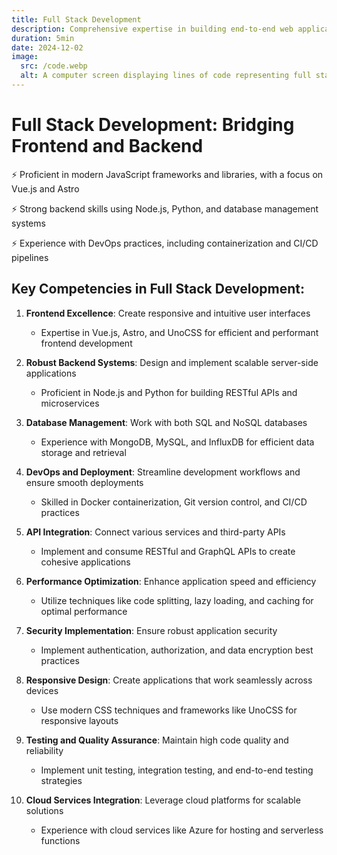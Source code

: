 ```yaml
---
title: Full Stack Development
description: Comprehensive expertise in building end-to-end web applications, from frontend to backend and everything in between.
duration: 5min
date: 2024-12-02
image:
  src: /code.webp
  alt: A computer screen displaying lines of code representing full stack development.
---
```


# Full Stack Development: Bridging Frontend and Backend

⚡ Proficient in modern JavaScript frameworks and libraries, with a focus on Vue.js and Astro

⚡ Strong backend skills using Node.js, Python, and database management systems

⚡ Experience with DevOps practices, including containerization and CI/CD pipelines

## Key Competencies in Full Stack Development:

1. **Frontend Excellence**: Create responsive and intuitive user interfaces
   - Expertise in Vue.js, Astro, and UnoCSS for efficient and performant frontend development

2. **Robust Backend Systems**: Design and implement scalable server-side applications
   - Proficient in Node.js and Python for building RESTful APIs and microservices

3. **Database Management**: Work with both SQL and NoSQL databases
   - Experience with MongoDB, MySQL, and InfluxDB for efficient data storage and retrieval

4. **DevOps and Deployment**: Streamline development workflows and ensure smooth deployments
   - Skilled in Docker containerization, Git version control, and CI/CD practices

5. **API Integration**: Connect various services and third-party APIs
   - Implement and consume RESTful and GraphQL APIs to create cohesive applications

6. **Performance Optimization**: Enhance application speed and efficiency
   - Utilize techniques like code splitting, lazy loading, and caching for optimal performance

7. **Security Implementation**: Ensure robust application security
   - Implement authentication, authorization, and data encryption best practices

8. **Responsive Design**: Create applications that work seamlessly across devices
   - Use modern CSS techniques and frameworks like UnoCSS for responsive layouts

9. **Testing and Quality Assurance**: Maintain high code quality and reliability
   - Implement unit testing, integration testing, and end-to-end testing strategies

10. **Cloud Services Integration**: Leverage cloud platforms for scalable solutions
    - Experience with cloud services like Azure for hosting and serverless functions
